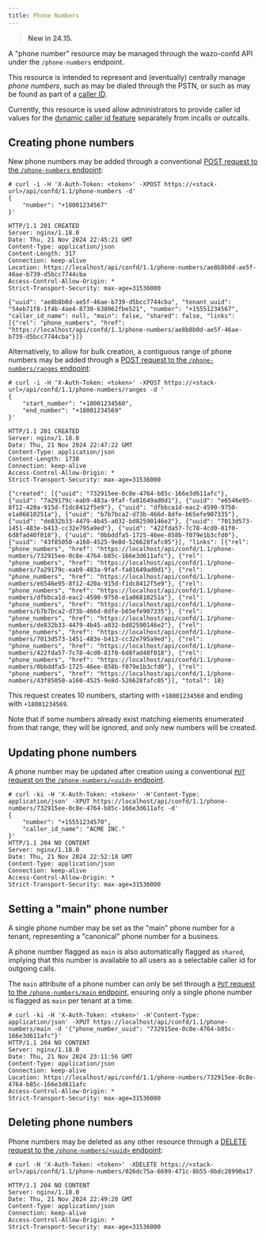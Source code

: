 ```yaml
---
title: Phone Numbers
---
```


> **New in 24.15.**

A "phone number" resource may be managed through the wazo-confd API under the `/phone-numbers`
endpoint.

This resource is intended to represent and (eventually) centrally manage _phone numbers_, such as
may be dialed through the PSTN, or such as may be found as part of a
[caller ID](/uc-doc/administration/callerid).

Currently, this resource is used allow administrators to provide caller id values for the
[dynamic caller id feature](/uc-doc/administration/callerid#dynamic-caller-id) separately from
incalls or outcalls.

## Creating phone numbers

New phone numbers may be added through a conventional
[POST request to the `/phone-numbers` endpoint](/documentation/api/configuration.html#tag/phone-numbers/operation/create_phone_number):

```shell
# curl -i -H 'X-Auth-Token: <token>' -XPOST https://<stack-url>/api/confd/1.1/phone-numbers -d'
{
    "number": "+18001234567"
}'

HTTP/1.1 201 CREATED
Server: nginx/1.18.0
Date: Thu, 21 Nov 2024 22:45:21 GMT
Content-Type: application/json
Content-Length: 317
Connection: keep-alive
Location: https://localhost/api/confd/1.1/phone-numbers/ae8b8b0d-ae5f-46ae-b739-d5bcc7744cba
Access-Control-Allow-Origin: *
Strict-Transport-Security: max-age=31536000

{"uuid": "ae8b8b0d-ae5f-46ae-b739-d5bcc7744cba", "tenant_uuid": "54eb71f8-1f4b-4ae4-8730-638062fbe521", "number": "+15551234567", "caller_id_name": null, "main": false, "shared": false, "links": [{"rel": "phone_numbers", "href": "https://localhost/api/confd/1.1/phone-numbers/ae8b8b0d-ae5f-46ae-b739-d5bcc7744cba"}]}
```

Alternatively, to allow for bulk creation, a contiguous range of phone numbers may be added through
a
[POST request to the `/phone-numbers/ranges` endpoint](/documentation/api/configuration.html#tag/phone-numbers/operation/create_phone_numbers_range):

```shell
# curl -i -H 'X-Auth-Token: <token>' -XPOST https://<stack-url>/api/confd/1.1/phone-numbers/ranges -d '
{
    "start_number": "+18001234560",
    "end_number": "+18001234569"
}'

HTTP/1.1 201 CREATED
Server: nginx/1.18.0
Date: Thu, 21 Nov 2024 22:47:22 GMT
Content-Type: application/json
Content-Length: 1738
Connection: keep-alive
Access-Control-Allow-Origin: *
Strict-Transport-Security: max-age=31536000

{"created": [{"uuid": "732915ee-0c8e-4764-b85c-166e3d611afc"}, {"uuid": "7a29179c-eab9-483a-9faf-fa81649ad0d1"}, {"uuid": "e6546e95-8f12-420a-915d-f1dc8412f5e9"}, {"uuid": "dfbbca1d-eac2-4590-9750-e1a06810251a"}, {"uuid": "b7b7bca2-d73b-466d-8dfe-b65efe907335"}, {"uuid": "de832b33-4479-4b45-a032-bd82590146e2"}, {"uuid": "7013d573-1451-483e-b413-cc32e795a9ed"}, {"uuid": "422fda57-7c78-4cd0-81f0-6d8fad40f018"}, {"uuid": "0bbddfa5-1725-46ee-858b-f079e1b3cfd0"}, {"uuid": "43f85050-a160-4525-9e8d-526628fafc05"}], "links": [{"rel": "phone_numbers", "href": "https://localhost/api/confd/1.1/phone-numbers/732915ee-0c8e-4764-b85c-166e3d611afc"}, {"rel": "phone_numbers", "href": "https://localhost/api/confd/1.1/phone-numbers/7a29179c-eab9-483a-9faf-fa81649ad0d1"}, {"rel": "phone_numbers", "href": "https://localhost/api/confd/1.1/phone-numbers/e6546e95-8f12-420a-915d-f1dc8412f5e9"}, {"rel": "phone_numbers", "href": "https://localhost/api/confd/1.1/phone-numbers/dfbbca1d-eac2-4590-9750-e1a06810251a"}, {"rel": "phone_numbers", "href": "https://localhost/api/confd/1.1/phone-numbers/b7b7bca2-d73b-466d-8dfe-b65efe907335"}, {"rel": "phone_numbers", "href": "https://localhost/api/confd/1.1/phone-numbers/de832b33-4479-4b45-a032-bd82590146e2"}, {"rel": "phone_numbers", "href": "https://localhost/api/confd/1.1/phone-numbers/7013d573-1451-483e-b413-cc32e795a9ed"}, {"rel": "phone_numbers", "href": "https://localhost/api/confd/1.1/phone-numbers/422fda57-7c78-4cd0-81f0-6d8fad40f018"}, {"rel": "phone_numbers", "href": "https://localhost/api/confd/1.1/phone-numbers/0bbddfa5-1725-46ee-858b-f079e1b3cfd0"}, {"rel": "phone_numbers", "href": "https://localhost/api/confd/1.1/phone-numbers/43f85050-a160-4525-9e8d-526628fafc05"}], "total": 10}

```

This request creates 10 numbers, starting with `+18001234560` and ending with `+18001234569`.

Note that if some numbers already exist matching elements enumerated from that range, they will be
ignored, and only new numbers will be created.

## Updating phone numbers

A phone number may be updated after creation using a conventional
[`PUT` request on the `/phone-numbers/<uuid>` endpoint](/documentation/api/configuration.html#tag/phone-numbers/operation/update_phone_numbers).

```shell
# curl -ki -H 'X-Auth-Token: <token>' -H'Content-Type: application/json' -XPUT https://localhost/api/confd/1.1/phone-numbers/732915ee-0c8e-4764-b85c-166e3d611afc -d'
{
    "number": "+15551234570",
    "caller_id_name": "ACME INC."
}'
HTTP/1.1 204 NO CONTENT
Server: nginx/1.18.0
Date: Thu, 21 Nov 2024 22:52:18 GMT
Content-Type: application/json
Connection: keep-alive
Access-Control-Allow-Origin: *
Strict-Transport-Security: max-age=31536000

```

## Setting a "main" phone number

A single phone number may be set as the "main" phone number for a tenant, representing a "canonical"
phone number for a business.

A phone number flagged as `main` is also automatically flagged as `shared`, implying that this
number is available to all users as a selectable caller id for outgoing calls.

The `main` attribute of a phone number can only be set through a
[`PUT` request to the `/phone-numbers/main` endpoint](/documentation/api/configuration.html#tag/phone-numbers/operation/set_phone_number_main),
ensuring only a single phone number is flagged as `main` per tenant at a time.

```shell
# curl -ki -H 'X-Auth-Token: <token>' -H'Content-Type: application/json' -XPUT https://localhost/api/confd/1.1/phone-numbers/main -d '{"phone_number_uuid": "732915ee-0c8e-4764-b85c-166e3d611afc"}'
HTTP/1.1 204 NO CONTENT
Server: nginx/1.18.0
Date: Thu, 21 Nov 2024 23:11:56 GMT
Content-Type: application/json
Connection: keep-alive
Location: https://localhost/api/confd/1.1/phone-numbers/732915ee-0c8e-4764-b85c-166e3d611afc
Access-Control-Allow-Origin: *
Strict-Transport-Security: max-age=31536000
```

## Deleting phone numbers

Phone numbers may be deleted as any other resource through a
[DELETE request to the `/phone-numbers/<uuid>` endpoint](/documentation/api/configuration.html#tag/phone-numbers/operation/delete_phone_number):

```shell
# curl -H 'X-Auth-Token: <token>' -XDELETE https://<stack-url>/api/confd/1.1/phone-numbers/026dc75a-6699-471c-8b55-0bdc28990a17

HTTP/1.1 204 NO CONTENT
Server: nginx/1.18.0
Date: Thu, 21 Nov 2024 22:49:20 GMT
Content-Type: application/json
Connection: keep-alive
Access-Control-Allow-Origin: *
Strict-Transport-Security: max-age=31536000

```
